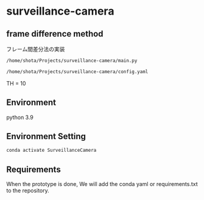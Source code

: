 # surveillance-camera

## frame difference method

フレーム間差分法の実装  

```bash
/home/shota/Projects/surveillance-camera/main.py
```

```bash
/home/shota/Projects/surveillance-camera/config.yaml
```

TH = 10  


## Environment

python 3.9

## Environment Setting

```bash
conda activate SurveillanceCamera
```

## Requirements
When the prototype is done, 
We will add the conda yaml or requirements.txt to the repository.  

